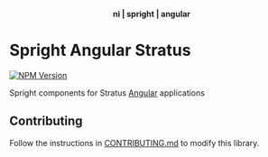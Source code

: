 <div align="center">
    <p><b>ni | spright | angular</b></p>
</div>

# Spright Angular Stratus

[![NPM Version](https://img.shields.io/npm/v/@ni/spright-angular-stratus.svg)](https://www.npmjs.com/package/@ni/spright-angular-stratus)

Spright components for Stratus [Angular](https://angular.io) applications

## Contributing

Follow the instructions in [CONTRIBUTING.md](CONTRIBUTING.md) to modify this library.
